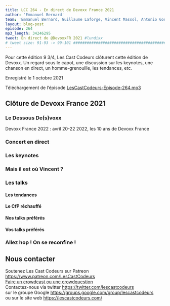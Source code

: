 ```yaml
---
title: LCC 264 - En direct de Devoxx France 2021
author: 'Emmanuel Bernard'
team: 'Emmanuel Bernard, Guillaume Laforge, Vincent Massol, Antonio Goncalves, Arnaud Héritier, Audrey Neveu'
layout: blog-post
episode: 264
mp3_length: 34246295
tweet: En direct de @DevoxxFR 2021 #lundixx
# tweet size: 91-93 -> 99-101 #######################################################################
---
```

Pour cette édition 9 3/4, Les Cast Codeurs clôturent cette édition de Devoxx.
Un regard sous le capot, une discussion sur les keynotes, une chanson en direct, un homme-grenouille, les tendances, etc.

Enregistré le 1 octobre 2021

Téléchargement de l’épisode [LesCastCodeurs-Episode-264.mp3](https://traffic.libsyn.com/lescastcodeurs/LesCastCodeurs-Episode-264.mp3)

## Clôture de Devoxx France 2021

### Le Dessous De(s)voxx

Devoxx France 2022 : avril 20-22 2022, les 10 ans de Devoxx France

### Concert en direct

### Les keynotes

### Mais il est où Vincent ?

### Les talks

#### Les tendances

#### Le CfP réchauffé

#### Nos talks préférés

#### Vos talks préférés

### Allez hop ! On se reconfine !

## Nous contacter

Soutenez Les Cast Codeurs sur Patreon <https://www.patreon.com/LesCastCodeurs>  
[Faire un crowdcast ou une crowdquestion](https://lescastcodeurs.com/crowdcasting/)  
Contactez-nous via twitter <https://twitter.com/lescastcodeurs>  
sur le groupe Google <https://groups.google.com/group/lescastcodeurs>  
ou sur le site web <https://lescastcodeurs.com/>
<!-- vim: set spelllang=fr : -->
